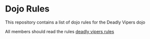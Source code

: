 Dojo Rules
==========

This repository contains a list of dojo rules for the Deadly Vipers dojo

All members should read the rules
[deadly vipers rules](https://github.com/deadlyvipers)
